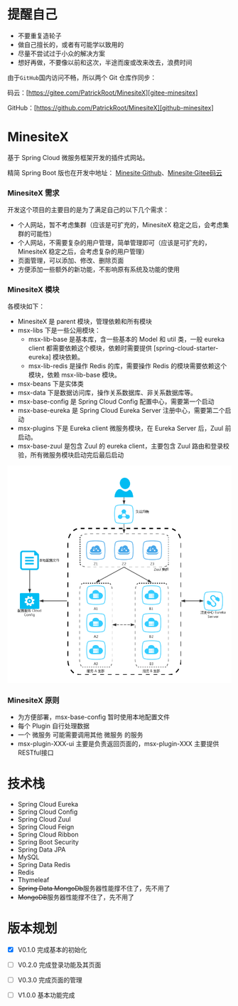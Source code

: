 
# 提醒自己

- 不要重复造轮子
- 做自己擅长的，或者有可能学以致用的
- 尽量不尝试过于小众的解决方案
- 想好再做，不要像以前和这次，半途而废或改来改去，浪费时间

由于`GitHub`国内访问不畅，所以两个 Git 仓库作同步：

码云：[https://gitee.com/PatrickRoot/MinesiteX][gitee-minesitex]

GitHub：[https://github.com/PatrickRoot/MinesiteX][github-minesitex]

# MinesiteX

基于 Spring Cloud 微服务框架开发的插件式网站。

精简 Spring Boot 版也在开发中地址： [Minesite·Github][github-minesite]、[Minesite·Gitee码云][gitee-minesite] 

### MinesiteX 需求

开发这个项目的主要目的是为了满足自己的以下几个需求：

- 个人网站，暂不考虑集群（应该是可扩充的，MinesiteX 稳定之后，会考虑集群的可能性）
- 个人网站，不需要复杂的用户管理，简单管理即可（应该是可扩充的，MinesiteX 稳定之后，会考虑复杂的用户管理）
- 页面管理，可以添加、修改、删除页面
- 方便添加一些额外的新功能，不影响原有系统及功能的使用

### MinesiteX 模块

  各模块如下：

- MinesiteX 是 parent 模块，管理依赖和所有模块
- msx-libs 下是一些公用模块：
    - msx-lib-base 是基本库，含一些基本的 Model 和 util 类，一般 eureka client 都需要依赖这个模块，依赖时需要提供 [spring-cloud-starter-eureka] 模块依赖。
    - msx-lib-redis 是操作 Redis 的库，需要操作 Redis 的模块需要依赖这个模块，依赖 msx-lib-base 模块。
- msx-beans 下是实体类
- msx-data 下是数据访问库，操作关系数据库、非关系数据库等。
- msx-base-config 是 Spring Cloud Config 配置中心，需要第一个启动
- msx-base-eureka 是 Spring Cloud Eureka Server 注册中心，需要第二个启动
- msx-plugins 下是 Eureka client 微服务模块，在 Eureka Server 后，Zuul 前启动。
- msx-base-zuul 是包含 Zuul 的 eureka client，主要包含 Zuul 路由和登录校验，所有微服务模块启动完后最后启动

![拓扑图](doc/server.png?raw=true)

### MinesiteX 原则

- 为方便部署，msx-base-config 暂时使用本地配置文件
- 每个 Plugin 自行处理数据
- 一个 微服务 可能需要调用其他 微服务 的服务
- msx-plugin-XXX-ui 主要是负责返回页面的，msx-plugin-XXX 主要提供 RESTful接口

# 技术栈

- Spring Cloud Eureka
- Spring Cloud Config
- Spring Cloud Zuul
- Spring Cloud Feign
- Spring Cloud Ribbon
- Spring Boot Security
- Spring Data JPA
- MySQL
- Spring Data Redis
- Redis
- Thymeleaf
- ~~Spring Data MongoDb~~服务器性能撑不住了，先不用了
- ~~MongoDB~~服务器性能撑不住了，先不用了

# 版本规划

- [x] V0.1.0 完成基本的初始化
- [ ] V0.2.0 完成登录功能及其页面
- [ ] V0.3.0 完成页面的管理
- [ ] V1.0.0 基本功能完成


[github-minesitex]: https://github.com/PatrickRoot/MinesiteX
[gitee-minesitex]: https://gitee.com/PatrickRoot/MinesiteX

[github-minesite]: https://github.com/PatrickRoot/Minesite
[gitee-minesite]: https://gitee.com/PatrickRoot/Minesite

